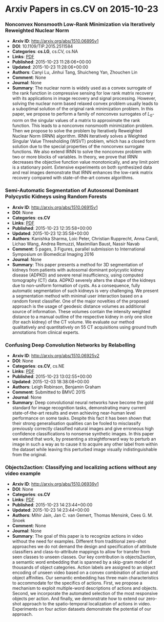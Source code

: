 # Arxiv Papers in cs.CV on 2015-10-23
### Nonconvex Nonsmooth Low-Rank Minimization via Iteratively Reweighted Nuclear Norm
- **Arxiv ID**: http://arxiv.org/abs/1510.06895v1
- **DOI**: 10.1109/TIP.2015.2511584
- **Categories**: **cs.LG**, cs.CV, cs.NA
- **Links**: [PDF](http://arxiv.org/pdf/1510.06895v1)
- **Published**: 2015-10-23 11:28:06+00:00
- **Updated**: 2015-10-23 11:28:06+00:00
- **Authors**: Canyi Lu, Jinhui Tang, Shuicheng Yan, Zhouchen Lin
- **Comment**: None
- **Journal**: None
- **Summary**: The nuclear norm is widely used as a convex surrogate of the rank function in compressive sensing for low rank matrix recovery with its applications in image recovery and signal processing. However, solving the nuclear norm based relaxed convex problem usually leads to a suboptimal solution of the original rank minimization problem. In this paper, we propose to perform a family of nonconvex surrogates of $L_0$-norm on the singular values of a matrix to approximate the rank function. This leads to a nonconvex nonsmooth minimization problem. Then we propose to solve the problem by Iteratively Reweighted Nuclear Norm (IRNN) algorithm. IRNN iteratively solves a Weighted Singular Value Thresholding (WSVT) problem, which has a closed form solution due to the special properties of the nonconvex surrogate functions. We also extend IRNN to solve the nonconvex problem with two or more blocks of variables. In theory, we prove that IRNN decreases the objective function value monotonically, and any limit point is a stationary point. Extensive experiments on both synthesized data and real images demonstrate that IRNN enhances the low-rank matrix recovery compared with state-of-the-art convex algorithms.



### Semi-Automatic Segmentation of Autosomal Dominant Polycystic Kidneys using Random Forests
- **Arxiv ID**: http://arxiv.org/abs/1510.06915v1
- **DOI**: None
- **Categories**: **cs.CV**
- **Links**: [PDF](http://arxiv.org/pdf/1510.06915v1)
- **Published**: 2015-10-23 12:35:58+00:00
- **Updated**: 2015-10-23 12:35:58+00:00
- **Authors**: Kanishka Sharma, Loic Peter, Christian Rupprecht, Anna Caroli, Lichao Wang, Andrea Remuzzi, Maximilian Baust, Nassir Navab
- **Comment**: 5 pages, 3 Figures, parallel submission to International Symposium on
  Biomedical Imaging 2016
- **Journal**: None
- **Summary**: This paper presents a method for 3D segmentation of kidneys from patients with autosomal dominant polycystic kidney disease (ADPKD) and severe renal insufficiency, using computed tomography (CT) data. ADPKD severely alters the shape of the kidneys due to non-uniform formation of cysts. As a consequence, fully automatic segmentation of such kidneys is very challenging. We present a segmentation method with minimal user interaction based on a random forest classifier. One of the major novelties of the proposed approach is the usage of geodesic distance volumes as additional source of information. These volumes contain the intensity weighted distance to a manual outline of the respective kidney in only one slice (for each kidney) of the CT volume. We evaluate our method qualitatively and quantitatively on 55 CT acquisitions using ground truth annotations from clinical experts.



### Confusing Deep Convolution Networks by Relabelling
- **Arxiv ID**: http://arxiv.org/abs/1510.06925v2
- **DOI**: None
- **Categories**: **cs.CV**, cs.NE
- **Links**: [PDF](http://arxiv.org/pdf/1510.06925v2)
- **Published**: 2015-10-23 13:02:55+00:00
- **Updated**: 2015-12-03 18:38:08+00:00
- **Authors**: Leigh Robinson, Benjamin Graham
- **Comment**: Submitted to BMVC 2015
- **Journal**: None
- **Summary**: Deep convolutional neural networks have become the gold standard for image recognition tasks, demonstrating many current state-of-the-art results and even achieving near-human level performance on some tasks. Despite this fact it has been shown that their strong generalisation qualities can be fooled to misclassify previously correctly classified natural images and give erroneous high confidence classifications to nonsense synthetic images. In this paper we extend that work, by presenting a straightforward way to perturb an image in such a way as to cause it to acquire any other label from within the dataset while leaving this perturbed image visually indistinguishable from the original.



### Objects2action: Classifying and localizing actions without any video example
- **Arxiv ID**: http://arxiv.org/abs/1510.06939v1
- **DOI**: None
- **Categories**: **cs.CV**
- **Links**: [PDF](http://arxiv.org/pdf/1510.06939v1)
- **Published**: 2015-10-23 14:23:44+00:00
- **Updated**: 2015-10-23 14:23:44+00:00
- **Authors**: Mihir Jain, Jan C. van Gemert, Thomas Mensink, Cees G. M. Snoek
- **Comment**: None
- **Journal**: None
- **Summary**: The goal of this paper is to recognize actions in video without the need for examples. Different from traditional zero-shot approaches we do not demand the design and specification of attribute classifiers and class-to-attribute mappings to allow for transfer from seen classes to unseen classes. Our key contribution is objects2action, a semantic word embedding that is spanned by a skip-gram model of thousands of object categories. Action labels are assigned to an object encoding of unseen video based on a convex combination of action and object affinities. Our semantic embedding has three main characteristics to accommodate for the specifics of actions. First, we propose a mechanism to exploit multiple-word descriptions of actions and objects. Second, we incorporate the automated selection of the most responsive objects per action. And finally, we demonstrate how to extend our zero-shot approach to the spatio-temporal localization of actions in video. Experiments on four action datasets demonstrate the potential of our approach.



